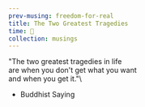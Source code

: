 ```yaml
--- 
prev-musing: freedom-for-real
title: The Two Greatest Tragedies
time: 🌚
collection: musings
---
```

"The two greatest tragedies in life\
are when you don't get what you want\
and when you get it."\
- Buddhist Saying